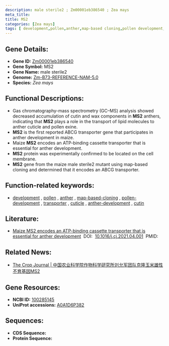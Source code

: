 ```yaml
---
description: male sterile2 ; Zm00001eb386540 ; Zea mays
meta_title:
title: MS2
categories: [Zea mays]
tags: [ development,pollen,anther,map-based cloning,pollen development,transporter,cuticle,anther development,cutin ]
---
```


## Gene Details:
- **Gene ID:**	[Zm00001eb386540](https://www.maizegdb.org/gene_center/gene/Zm00001eb386540)
- **Gene Symbol:** MS2
- **Gene Name:** male sterile2
- **Genome:** [Zm-B73-REFERENCE-NAM-5.0](https://www.maizegdb.org/genome/assembly/Zm-B73-REFERENCE-NAM-5.0)
- **Species:** *Zea mays*

## Functional Descriptions:
   - Gas chromatography-mass spectrometry (GC–MS) analysis showed decreased accumulation of cutin and wax components in **MS2** anthers, indicating that **MS2** plays a role in the transport of lipid molecules to anther cuticle and pollen exine.
   - **MS2** is the first reported ABCG transporter gene that participates in anther development in maize.
   - Maize **MS2** encodes an ATP-binding cassette transporter that is essential for anther development.
   - **MS2** protein was experimentally confirmed to be located on the cell membrane.
   - **MS2** gene from the maize male sterile2 mutant using map-based cloning and determined that it encodes an ABCG transporter.

## Function-related keywords:
- [development](/tags/development/)&nbsp;,&nbsp;[pollen](/tags/pollen/)&nbsp;,&nbsp;[anther](/tags/anther/)&nbsp;,&nbsp;[map-based-cloning](/tags/map-based-cloning/)&nbsp;,&nbsp;[pollen-development](/tags/pollen-development/)&nbsp;,&nbsp;[transporter](/tags/transporter/)&nbsp;,&nbsp;[cuticle](/tags/cuticle/)&nbsp;,&nbsp;[anther-development](/tags/anther-development/)&nbsp;,&nbsp;[cutin](/tags/cutin/)

## Literature:
   - [Maize MS2 encodes an ATP-binding cassette transporter that is essential for anther development]( https://www.sciencedirect.com/science/article/pii/S2214514121000696)&nbsp;&nbsp;DOI:&nbsp;&nbsp;[10.1016/j.cj.2021.04.001](https://www.sciencedirect.com/science/article/pii/S2214514121000696)&nbsp;&nbsp;PMID:&nbsp;&nbsp;[](https://pubmed.ncbi.nlm.nih.gov//)

## Related News:
   - [The Crop Journal | 中国农业科学院作物科学研究所刘允军团队克隆玉米雄性不育基因MS2](https://mp.weixin.qq.com/s?__biz=Mzg3MDEwNDEyMg==&mid=2247508790&idx=3&sn=cdad3c6d80a6f1c3a223e7ca7af6dac5&chksm=ce900e63f9e787756b0ceaafc2c6fa62af93c8af6be5daee7be07c1a55cd0557273b5fb83c44&scene=27#wechat_redirect)

## Gene Resources:
- **NCBI ID:** [100285145](https://www.ncbi.nlm.nih.gov/gene/?term=100285145)
- **UniProt accessions:** [A0A1D6P382](https://www.uniprot.org/uniprotkb/A0A1D6P382/entry)



## Sequences:
- **CDS Sequence:**
- **Protein Sequence:**
